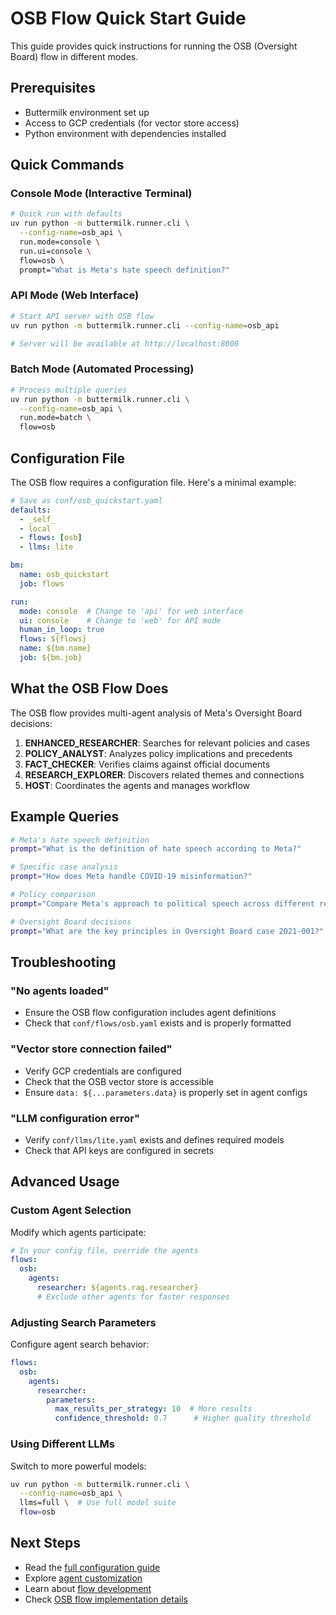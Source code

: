 # OSB Flow Quick Start Guide

This guide provides quick instructions for running the OSB (Oversight Board) flow in different modes.

## Prerequisites

- Buttermilk environment set up
- Access to GCP credentials (for vector store access)
- Python environment with dependencies installed

## Quick Commands

### Console Mode (Interactive Terminal)

```bash
# Quick run with defaults
uv run python -m buttermilk.runner.cli \
  --config-name=osb_api \
  run.mode=console \
  run.ui=console \
  flow=osb \
  prompt="What is Meta's hate speech definition?"
```

### API Mode (Web Interface)

```bash
# Start API server with OSB flow
uv run python -m buttermilk.runner.cli --config-name=osb_api

# Server will be available at http://localhost:8000
```

### Batch Mode (Automated Processing)

```bash
# Process multiple queries
uv run python -m buttermilk.runner.cli \
  --config-name=osb_api \
  run.mode=batch \
  flow=osb
```

## Configuration File

The OSB flow requires a configuration file. Here's a minimal example:

```yaml
# Save as conf/osb_quickstart.yaml
defaults:
  - _self_
  - local
  - flows: [osb]
  - llms: lite

bm:
  name: osb_quickstart
  job: flows

run:
  mode: console  # Change to 'api' for web interface
  ui: console    # Change to 'web' for API mode
  human_in_loop: true
  flows: ${flows}
  name: ${bm.name}
  job: ${bm.job}
```

## What the OSB Flow Does

The OSB flow provides multi-agent analysis of Meta's Oversight Board decisions:

1. **ENHANCED_RESEARCHER**: Searches for relevant policies and cases
2. **POLICY_ANALYST**: Analyzes policy implications and precedents  
3. **FACT_CHECKER**: Verifies claims against official documents
4. **RESEARCH_EXPLORER**: Discovers related themes and connections
5. **HOST**: Coordinates the agents and manages workflow

## Example Queries

```bash
# Meta's hate speech definition
prompt="What is the definition of hate speech according to Meta?"

# Specific case analysis
prompt="How does Meta handle COVID-19 misinformation?"

# Policy comparison
prompt="Compare Meta's approach to political speech across different regions"

# Oversight Board decisions
prompt="What are the key principles in Oversight Board case 2021-001?"
```

## Troubleshooting

### "No agents loaded"
- Ensure the OSB flow configuration includes agent definitions
- Check that `conf/flows/osb.yaml` exists and is properly formatted

### "Vector store connection failed"
- Verify GCP credentials are configured
- Check that the OSB vector store is accessible
- Ensure `data: ${...parameters.data}` is properly set in agent configs

### "LLM configuration error"
- Verify `conf/llms/lite.yaml` exists and defines required models
- Check that API keys are configured in secrets

## Advanced Usage

### Custom Agent Selection

Modify which agents participate:

```yaml
# In your config file, override the agents
flows:
  osb:
    agents:
      researcher: ${agents.rag.researcher}
      # Exclude other agents for faster responses
```

### Adjusting Search Parameters

Configure agent search behavior:

```yaml
flows:
  osb:
    agents:
      researcher:
        parameters:
          max_results_per_strategy: 10  # More results
          confidence_threshold: 0.7      # Higher quality threshold
```

### Using Different LLMs

Switch to more powerful models:

```bash
uv run python -m buttermilk.runner.cli \
  --config-name=osb_api \
  llms=full \  # Use full model suite
  flow=osb
```

## Next Steps

- Read the [full configuration guide](CONFIGURATION_GUIDE.md)
- Explore [agent customization](AGENT_CONFIGURATION.md)
- Learn about [flow development](../conf/README_FLOWS.md)
- Check [OSB flow implementation details](../OSB_FLOW_ANALYSIS.md)